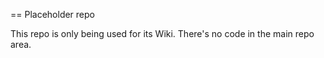 == Placeholder repo

This repo is only being used for its Wiki. There's no code in the main
repo area.

